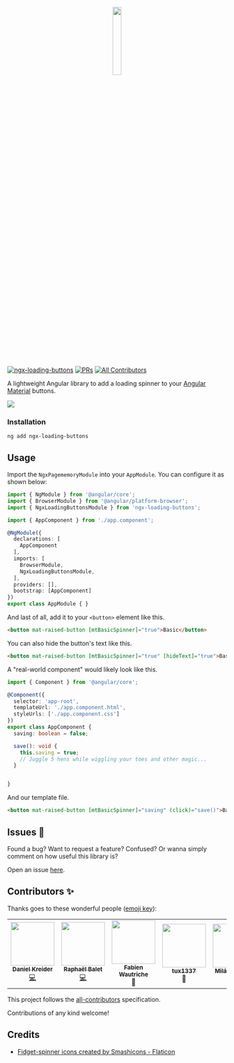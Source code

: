 <p align="center">
 <img width="20%" height="20%" src="https://raw.githubusercontent.com/dkreider/ngx-loading-buttons/main/logo.png">
</p>

<br />

[![ngx-loading-buttons](https://github.com/dkreider/ngx-loading-buttons/workflows/ngx-loading-buttons/badge.svg)](https://github.com/dkreider/ngx-loading-buttons/actions/workflows/main.yml)
[![PRs](https://img.shields.io/badge/PRs-welcome-brightgreen.svg?style=flat-square)]()
[![All Contributors](https://img.shields.io/badge/all_contributors-1-orange.svg?style=flat-square)](#contributors-)


A lightweight Angular library to add a loading spinner to your [Angular Material](https://material.angular.io) buttons. 

<img src="https://raw.githubusercontent.com/dkreider/ngx-loading-buttons/main/example.gif">


### Installation

```
ng add ngx-loading-buttons
```

## Usage

Import the `NgxPagememoryModule` into your `AppModule`. You can configure it as shown below:

```ts
import { NgModule } from '@angular/core';
import { BrowserModule } from '@angular/platform-browser';
import { NgxLoadingButtonsModule } from 'ngx-loading-buttons';

import { AppComponent } from './app.component';

@NgModule({
  declarations: [
    AppComponent    
  ],
  imports: [
    BrowserModule,
    NgxLoadingButtonsModule,
  ],
  providers: [],
  bootstrap: [AppComponent]
})
export class AppModule { }

```

And last of all, add it to your `<button>` element like this.

```html
<button mat-raised-button [mtBasicSpinner]="true">Basic</button>
```

You can also hide the button's text like this.

```html
<button mat-raised-button [mtBasicSpinner]="true" [hideText]="true">Basic</button>
```

A "real-world component" would likely look like this.

```typescript
import { Component } from '@angular/core';

@Component({
  selector: 'app-root',
  templateUrl: './app.component.html',
  styleUrls: ['./app.component.css']
})
export class AppComponent {
  saving: boolean = false;

  save(): void {
    this.saving = true;
    // Juggle 5 hens while wiggling your toes and other magic...
  }


}
```

And our template file.

```html
<button mat-raised-button [mtBasicSpinner]="saving" (click)="save()">Basic</button>
```

## Issues 🐛

Found a bug? Want to request a feature? Confused? Or wanna simply comment on how useful this library is? 

Open an issue [here](https://github.com/dkreider/ngx-loading-buttons/issues).

## Contributors ✨

Thanks goes to these wonderful people ([emoji key](https://allcontributors.org/docs/en/emoji-key)):

<!-- ALL-CONTRIBUTORS-LIST:START - Do not remove or modify this section -->
<!-- prettier-ignore-start -->
<!-- markdownlint-disable -->
<table>
  <tr>
    <td align="center"><a href="https://www.danielk.tech/"><img src="https://avatars.githubusercontent.com/u/11043868?v=4" width="100px;" alt=""/><br /><sub><b>Daniel Kreider</b></sub></a><br /><a href="https://github.com/dkreider/ngx-pagememory/commits?author=dkreider" title="Code">💻</a></td>
    <td align="center"><a href="https://megaphone.info/"><img src="https://avatars.githubusercontent.com/u/44493964?v=4" width="100px;" alt=""/><br /><sub><b>Raphaël Balet </b></sub></a><br /><a href="https://github.com/dkreider/ngx-pagememory/commits?author=rbalet" title="Code">💻</a></td>
    <td align="center"><a href="https://github.com/fwautriche"><img src="https://avatars.githubusercontent.com/u/3090227?v=4" width="100px;" alt=""/><br /><sub><b>Fabien Wautriche</b></sub></a><br />🐛</td>
    <td align="center"><a href="https://github.com/tux1337"><img src="https://avatars.githubusercontent.com/u/33804893?v=4" width="100px;" alt=""/><br /><sub><b>tux1337</b></sub></a><br />🐛</td>    
    <td align="center"><a href="https://github.com/MilanNemeth"><img src="https://avatars.githubusercontent.com/u/63391662?v=4" width="100px;" alt=""/><br /><sub><b>Milán Németh </b></sub></a><br />🐛</td>    
    <td align="center"><a href="https://github.com/Deewens"><img src="https://avatars.githubusercontent.com/u/26287270?v=4" width="100px;" alt=""/><br /><sub><b>Adrien</b></sub></a><br />🐛</td>    
  </tr>
</table>

<!-- markdownlint-restore -->
<!-- prettier-ignore-end -->

<!-- ALL-CONTRIBUTORS-LIST:END -->

This project follows the [all-contributors](https://github.com/all-contributors/all-contributors) specification.

Contributions of any kind welcome!

## Credits
- <a href="https://www.flaticon.com/free-icons/fidget-spinner" title="fidget-spinner icons">Fidget-spinner icons created by Smashicons - Flaticon</a>